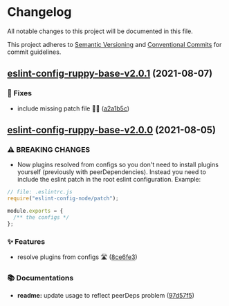 # Changelog

All notable changes to this project will be documented in this file.

This project adheres to [Semantic Versioning](https://semver.org) and [Conventional Commits](https://www.conventionalcommits.org) for commit guidelines.

## [eslint-config-ruppy-base-v2.0.1](https://github.com/Ruppyio/eslint-configs/compare/eslint-config-ruppy-base@2.0.0...eslint-config-ruppy-base@2.0.1) (2021-08-07)

### 🐛 Fixes

- include missing patch file 🤦‍♂️ ([a2a1b5c](https://github.com/Ruppyio/eslint-configs/commit/a2a1b5c2030524cbd855abfc1e6eb8465b78feb0))

## [eslint-config-ruppy-base-v2.0.0](https://github.com/Ruppyio/eslint-configs/compare/eslint-config-ruppy-base@1.6.1...eslint-config-ruppy-base@2.0.0) (2021-08-05)

### ⚠ BREAKING CHANGES

- Now plugins resolved from configs so you don't need to
  install plugins yourself (previously with peerDependencies). Instead you need
  to include the eslint patch in the root eslint configuration. Example:

```js
// file: .eslintrc.js
require("eslint-config-node/patch");

module.exports = {
  /** the configs */
};
```

### ✨ Features

- resolve plugins from configs 🛣 ([8ce6fe3](https://github.com/Ruppyio/eslint-configs/commit/8ce6fe3d2b6ccf0136bc4b8a0cd6ffdbb42c5594))

### 📚 Documentations

- **readme:** update usage to reflect peerDeps problem ([97d57f5](https://github.com/Ruppyio/eslint-configs/commit/97d57f57d1dff4774e471375403ab0f361d529c0))
